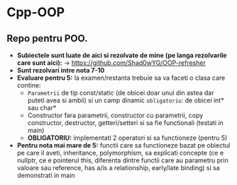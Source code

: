 # Cpp-OOP

## Repo pentru POO.
* **Subiectele sunt luate de aici si rezolvate de mine (pe langa rezolvarile care sunt aici):** -> https://github.com/Shad0wYG/OOP-refresher
* **Sunt rezolvari intre nota 7-10**
* **Evaluare pentru 5:** la examen/restanta trebuie sa va faceti o clasa care contine:
  * `Parametrii` de tip const/static (de obicei doar unul din astea dar puteti avea si ambii) si un camp dinamic `obligatoriu`: de obicei int* sau char*
  * Constructor fara parametrii, constructor cu parametrii, copy constructor, destructor, getteri/setteri si sa fie functionali (testati in main)
  * **OBLIGATORIU:** implementati 2 operatori si sa functioneze (pentru 5)
* **Pentru nota mai mare de 5:** functii care sa functioneze bazat pe obiectul pe care il aveti, inheritance, polymorphism, sa explicati concepte (ce e nullptr, ce e pointerul this, diferenta dintre functii care au parametru prin valoare sau reference, has a/is a relationship, early/late binding) si sa demonstrati in main
